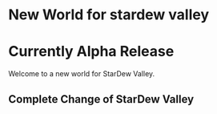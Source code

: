 # New World for stardew valley
# Currently Alpha Release
Welcome to a new world for StarDew Valley.

## Complete Change of StarDew Valley


